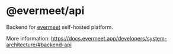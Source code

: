 # @evermeet/api

Backend for [evermeet](https://github.com/evermeet/evermeet) self-hosted platform.

More information: https://docs.evermeet.app/developers/system-architecture/#backend-api